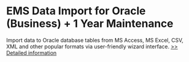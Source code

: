 # EMS Data Import for Oracle (Business) + 1 Year Maintenance
Import data to Oracle database tables from MS Access, MS Excel, CSV, XML and other popular formats via user-friendly wizard interface.
[>> Detailed information](https://secure.shareit.com/shareit/product.html?productid=300147612&affiliateid=200057808)